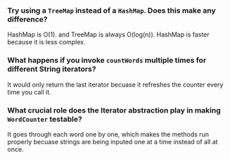 ### Try using a `TreeMap` instead of a `HashMap`. Does this make any difference?

 HashMap is O(1). and TreeMap is always O(log(n)). HashMap is faster because it is less complex. 

### What happens if you invoke `countWords` multiple times for different String iterators?

It would only return the last iterator becuase it refreshes the counter every time you call it. 

### What crucial role does the Iterator abstraction play in making `WordCounter` testable?

It goes through each word one by one, which makes the methods run properly becuase strings are being inputed one at a time instead of all at once.